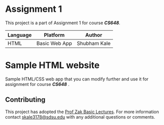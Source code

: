 # Assignment 1
This project is a part of Assignment 1 for course **_CS648_**.

| Language | Platform | Author |
| -------- | --------|--------|
| HTML |  Basic Web App| Shubham Kale|

# Sample HTML website 

Sample HTML/CSS web app that you can modify further and use it for assignment for course **_CS648_** . 


## Contributing
This project has adopted the [Prof Zak Basic Lectures](https://www.youtube.com/watch?v=7EWBHppYbmM&feature=youtu.be).
For more information 
contact [skale3178@sdsu.edu](mailto:skale3178@sdsu.edu) with any additional questions or comments.
